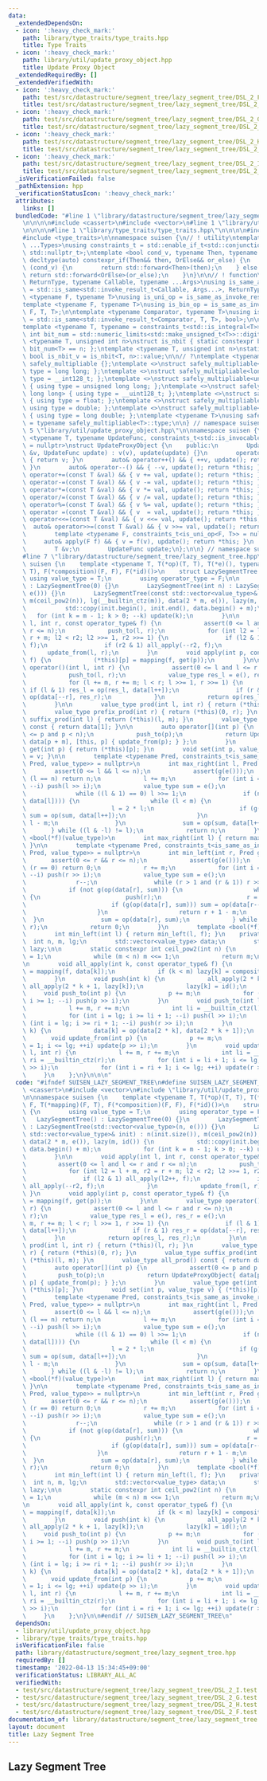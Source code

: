 ```yaml
---
data:
  _extendedDependsOn:
  - icon: ':heavy_check_mark:'
    path: library/type_traits/type_traits.hpp
    title: Type Traits
  - icon: ':heavy_check_mark:'
    path: library/util/update_proxy_object.hpp
    title: Update Proxy Object
  _extendedRequiredBy: []
  _extendedVerifiedWith:
  - icon: ':heavy_check_mark:'
    path: test/src/datastructure/segment_tree/lazy_segment_tree/DSL_2_F.test.cpp
    title: test/src/datastructure/segment_tree/lazy_segment_tree/DSL_2_F.test.cpp
  - icon: ':heavy_check_mark:'
    path: test/src/datastructure/segment_tree/lazy_segment_tree/DSL_2_G.test.cpp
    title: test/src/datastructure/segment_tree/lazy_segment_tree/DSL_2_G.test.cpp
  - icon: ':heavy_check_mark:'
    path: test/src/datastructure/segment_tree/lazy_segment_tree/DSL_2_H.test.cpp
    title: test/src/datastructure/segment_tree/lazy_segment_tree/DSL_2_H.test.cpp
  - icon: ':heavy_check_mark:'
    path: test/src/datastructure/segment_tree/lazy_segment_tree/DSL_2_I.test.cpp
    title: test/src/datastructure/segment_tree/lazy_segment_tree/DSL_2_I.test.cpp
  _isVerificationFailed: false
  _pathExtension: hpp
  _verificationStatusIcon: ':heavy_check_mark:'
  attributes:
    links: []
  bundledCode: "#line 1 \"library/datastructure/segment_tree/lazy_segment_tree.hpp\"\
    \n\n\n\n#include <cassert>\n#include <vector>\n#line 1 \"library/util/update_proxy_object.hpp\"\
    \n\n\n\n#line 1 \"library/type_traits/type_traits.hpp\"\n\n\n\n#include <limits>\n\
    #include <type_traits>\n\nnamespace suisen {\n// ! utility\ntemplate <typename\
    \ ...Types>\nusing constraints_t = std::enable_if_t<std::conjunction_v<Types...>,\
    \ std::nullptr_t>;\ntemplate <bool cond_v, typename Then, typename OrElse>\nconstexpr\
    \ decltype(auto) constexpr_if(Then&& then, OrElse&& or_else) {\n    if constexpr\
    \ (cond_v) {\n        return std::forward<Then>(then);\n    } else {\n       \
    \ return std::forward<OrElse>(or_else);\n    }\n}\n\n// ! function\ntemplate <typename\
    \ ReturnType, typename Callable, typename ...Args>\nusing is_same_as_invoke_result\
    \ = std::is_same<std::invoke_result_t<Callable, Args...>, ReturnType>;\ntemplate\
    \ <typename F, typename T>\nusing is_uni_op = is_same_as_invoke_result<T, F, T>;\n\
    template <typename F, typename T>\nusing is_bin_op = is_same_as_invoke_result<T,\
    \ F, T, T>;\n\ntemplate <typename Comparator, typename T>\nusing is_comparator\
    \ = std::is_same<std::invoke_result_t<Comparator, T, T>, bool>;\n\n// ! integral\n\
    template <typename T, typename = constraints_t<std::is_integral<T>>>\nconstexpr\
    \ int bit_num = std::numeric_limits<std::make_unsigned_t<T>>::digits;\ntemplate\
    \ <typename T, unsigned int n>\nstruct is_nbit { static constexpr bool value =\
    \ bit_num<T> == n; };\ntemplate <typename T, unsigned int n>\nstatic constexpr\
    \ bool is_nbit_v = is_nbit<T, n>::value;\n\n// ?\ntemplate <typename T>\nstruct\
    \ safely_multipliable {};\ntemplate <>\nstruct safely_multipliable<int> { using\
    \ type = long long; };\ntemplate <>\nstruct safely_multipliable<long long> { using\
    \ type = __int128_t; };\ntemplate <>\nstruct safely_multipliable<unsigned int>\
    \ { using type = unsigned long long; };\ntemplate <>\nstruct safely_multipliable<unsigned\
    \ long long> { using type = __uint128_t; };\ntemplate <>\nstruct safely_multipliable<float>\
    \ { using type = float; };\ntemplate <>\nstruct safely_multipliable<double> {\
    \ using type = double; };\ntemplate <>\nstruct safely_multipliable<long double>\
    \ { using type = long double; };\ntemplate <typename T>\nusing safely_multipliable_t\
    \ = typename safely_multipliable<T>::type;\n\n} // namespace suisen\n\n\n#line\
    \ 5 \"library/util/update_proxy_object.hpp\"\n\nnamespace suisen {\n\ntemplate\
    \ <typename T, typename UpdateFunc, constraints_t<std::is_invocable<UpdateFunc>>\
    \ = nullptr>\nstruct UpdateProxyObject {\n    public:\n        UpdateProxyObject(T\
    \ &v, UpdateFunc update) : v(v), update(update) {}\n        operator T() const\
    \ { return v; }\n        auto& operator++() && { ++v, update(); return *this;\
    \ }\n        auto& operator--() && { --v, update(); return *this; }\n        auto&\
    \ operator+=(const T &val) && { v += val, update(); return *this; }\n        auto&\
    \ operator-=(const T &val) && { v -= val, update(); return *this; }\n        auto&\
    \ operator*=(const T &val) && { v *= val, update(); return *this; }\n        auto&\
    \ operator/=(const T &val) && { v /= val, update(); return *this; }\n        auto&\
    \ operator%=(const T &val) && { v %= val, update(); return *this; }\n        auto&\
    \ operator =(const T &val) && { v  = val, update(); return *this; }\n        auto&\
    \ operator<<=(const T &val) && { v <<= val, update(); return *this; }\n      \
    \  auto& operator>>=(const T &val) && { v >>= val, update(); return *this; }\n\
    \        template <typename F, constraints_t<is_uni_op<F, T>> = nullptr>\n   \
    \     auto& apply(F f) && { v = f(v), update(); return *this; }\n    private:\n\
    \        T &v;\n        UpdateFunc update;\n};\n\n} // namespace suisen\n\n\n\
    #line 7 \"library/datastructure/segment_tree/lazy_segment_tree.hpp\"\n\nnamespace\
    \ suisen {\n    template <typename T, T(*op)(T, T), T(*e)(), typename F, T(*mapping)(F,\
    \ T), F(*composition)(F, F), F(*id)()>\n    struct LazySegmentTree {\n       \
    \ using value_type = T;\n        using operator_type = F;\n\n        LazySegmentTree()\
    \ : LazySegmentTree(0) {}\n        LazySegmentTree(int n) : LazySegmentTree(std::vector<value_type>(n,\
    \ e())) {}\n        LazySegmentTree(const std::vector<value_type>& init) : n(init.size()),\
    \ m(ceil_pow2(n)), lg(__builtin_ctz(m)), data(2 * m, e()), lazy(m, id()) {\n \
    \           std::copy(init.begin(), init.end(), data.begin() + m);\n         \
    \   for (int k = m - 1; k > 0; --k) update(k);\n        }\n\n        void apply(int\
    \ l, int r, const operator_type& f) {\n            assert(0 <= l and l <= r and\
    \ r <= n);\n            push_to(l, r);\n            for (int l2 = l + m, r2 =\
    \ r + m; l2 < r2; l2 >>= 1, r2 >>= 1) {\n                if (l2 & 1) all_apply(l2++,\
    \ f);\n                if (r2 & 1) all_apply(--r2, f);\n            }\n      \
    \      update_from(l, r);\n        }\n        void apply(int p, const operator_type&\
    \ f) {\n            (*this)[p] = mapping(f, get(p));\n        }\n\n        value_type\
    \ operator()(int l, int r) {\n            assert(0 <= l and l <= r and r <= n);\n\
    \            push_to(l, r);\n            value_type res_l = e(), res_r = e();\n\
    \            for (l += m, r += m; l < r; l >>= 1, r >>= 1) {\n               \
    \ if (l & 1) res_l = op(res_l, data[l++]);\n                if (r & 1) res_r =\
    \ op(data[--r], res_r);\n            }\n            return op(res_l, res_r);\n\
    \        }\n\n        value_type prod(int l, int r) { return (*this)(l, r); }\n\
    \        value_type prefix_prod(int r) { return (*this)(0, r); }\n        value_type\
    \ suffix_prod(int l) { return (*this)(l, m); }\n        value_type all_prod()\
    \ const { return data[1]; }\n\n        auto operator[](int p) {\n            assert(0\
    \ <= p and p < n);\n            push_to(p);\n            return UpdateProxyObject{\
    \ data[p + m], [this, p] { update_from(p); } };\n        }\n        value_type\
    \ get(int p) { return (*this)[p]; }\n        void set(int p, value_type v) { (*this)[p]\
    \ = v; }\n\n        template <typename Pred, constraints_t<is_same_as_invoke_result<bool,\
    \ Pred, value_type>> = nullptr>\n        int max_right(int l, Pred g) {\n    \
    \        assert(0 <= l && l <= n);\n            assert(g(e()));\n            if\
    \ (l == n) return n;\n            l += m;\n            for (int i = lg; i >= 1;\
    \ --i) push(l >> i);\n            value_type sum = e();\n            do {\n  \
    \              while ((l & 1) == 0) l >>= 1;\n                if (not g(op(sum,\
    \ data[l]))) {\n                    while (l < m) {\n                        push(l);\n\
    \                        l = 2 * l;\n                        if (g(op(sum, data[l])))\
    \ sum = op(sum, data[l++]);\n                    }\n                    return\
    \ l - m;\n                }\n                sum = op(sum, data[l++]);\n     \
    \       } while ((l & -l) != l);\n            return n;\n        }\n        template\
    \ <bool(*f)(value_type)>\n        int max_right(int l) { return max_right(l, f);\
    \ }\n\n        template <typename Pred, constraints_t<is_same_as_invoke_result<bool,\
    \ Pred, value_type>> = nullptr>\n        int min_left(int r, Pred g) {\n     \
    \       assert(0 <= r && r <= n);\n            assert(g(e()));\n            if\
    \ (r == 0) return 0;\n            r += m;\n            for (int i = lg; i >= 1;\
    \ --i) push(r >> i);\n            value_type sum = e();\n            do {\n  \
    \              r--;\n                while (r > 1 and (r & 1)) r >>= 1;\n    \
    \            if (not g(op(data[r], sum))) {\n                    while (r < m)\
    \ {\n                        push(r);\n                        r = 2 * r + 1;\n\
    \                        if (g(op(data[r], sum))) sum = op(data[r--], sum);\n\
    \                    }\n                    return r + 1 - m;\n              \
    \  }\n                sum = op(data[r], sum);\n            } while ((r & -r) !=\
    \ r);\n            return 0;\n        }\n        template <bool(*f)(value_type)>\n\
    \        int min_left(int l) { return min_left(l, f); }\n    private:\n      \
    \  int n, m, lg;\n        std::vector<value_type> data;\n        std::vector<operator_type>\
    \ lazy;\n\n        static constexpr int ceil_pow2(int n) {\n            int m\
    \ = 1;\n            while (m < n) m <<= 1;\n            return m;\n        }\n\
    \n        void all_apply(int k, const operator_type& f) {\n            data[k]\
    \ = mapping(f, data[k]);\n            if (k < m) lazy[k] = composition(f, lazy[k]);\n\
    \        }\n        void push(int k) {\n            all_apply(2 * k, lazy[k]),\
    \ all_apply(2 * k + 1, lazy[k]);\n            lazy[k] = id();\n        }\n   \
    \     void push_to(int p) {\n            p += m;\n            for (int i = lg;\
    \ i >= 1; --i) push(p >> i);\n        }\n        void push_to(int l, int r) {\n\
    \            l += m, r += m;\n            int li = __builtin_ctz(l), ri = __builtin_ctz(r);\n\
    \            for (int i = lg; i >= li + 1; --i) push(l >> i);\n            for\
    \ (int i = lg; i >= ri + 1; --i) push(r >> i);\n        }\n        void update(int\
    \ k) {\n            data[k] = op(data[2 * k], data[2 * k + 1]);\n        }\n \
    \       void update_from(int p) {\n            p += m;\n            for (int i\
    \ = 1; i <= lg; ++i) update(p >> i);\n        }\n        void update_from(int\
    \ l, int r) {\n            l += m, r += m;\n            int li = __builtin_ctz(l),\
    \ ri = __builtin_ctz(r);\n            for (int i = li + 1; i <= lg; ++i) update(l\
    \ >> i);\n            for (int i = ri + 1; i <= lg; ++i) update(r >> i);\n   \
    \     }\n    };\n}\n\n\n"
  code: "#ifndef SUISEN_LAZY_SEGMENT_TREE\n#define SUISEN_LAZY_SEGMENT_TREE\n\n#include\
    \ <cassert>\n#include <vector>\n#include \"library/util/update_proxy_object.hpp\"\
    \n\nnamespace suisen {\n    template <typename T, T(*op)(T, T), T(*e)(), typename\
    \ F, T(*mapping)(F, T), F(*composition)(F, F), F(*id)()>\n    struct LazySegmentTree\
    \ {\n        using value_type = T;\n        using operator_type = F;\n\n     \
    \   LazySegmentTree() : LazySegmentTree(0) {}\n        LazySegmentTree(int n)\
    \ : LazySegmentTree(std::vector<value_type>(n, e())) {}\n        LazySegmentTree(const\
    \ std::vector<value_type>& init) : n(init.size()), m(ceil_pow2(n)), lg(__builtin_ctz(m)),\
    \ data(2 * m, e()), lazy(m, id()) {\n            std::copy(init.begin(), init.end(),\
    \ data.begin() + m);\n            for (int k = m - 1; k > 0; --k) update(k);\n\
    \        }\n\n        void apply(int l, int r, const operator_type& f) {\n   \
    \         assert(0 <= l and l <= r and r <= n);\n            push_to(l, r);\n\
    \            for (int l2 = l + m, r2 = r + m; l2 < r2; l2 >>= 1, r2 >>= 1) {\n\
    \                if (l2 & 1) all_apply(l2++, f);\n                if (r2 & 1)\
    \ all_apply(--r2, f);\n            }\n            update_from(l, r);\n       \
    \ }\n        void apply(int p, const operator_type& f) {\n            (*this)[p]\
    \ = mapping(f, get(p));\n        }\n\n        value_type operator()(int l, int\
    \ r) {\n            assert(0 <= l and l <= r and r <= n);\n            push_to(l,\
    \ r);\n            value_type res_l = e(), res_r = e();\n            for (l +=\
    \ m, r += m; l < r; l >>= 1, r >>= 1) {\n                if (l & 1) res_l = op(res_l,\
    \ data[l++]);\n                if (r & 1) res_r = op(data[--r], res_r);\n    \
    \        }\n            return op(res_l, res_r);\n        }\n\n        value_type\
    \ prod(int l, int r) { return (*this)(l, r); }\n        value_type prefix_prod(int\
    \ r) { return (*this)(0, r); }\n        value_type suffix_prod(int l) { return\
    \ (*this)(l, m); }\n        value_type all_prod() const { return data[1]; }\n\n\
    \        auto operator[](int p) {\n            assert(0 <= p and p < n);\n   \
    \         push_to(p);\n            return UpdateProxyObject{ data[p + m], [this,\
    \ p] { update_from(p); } };\n        }\n        value_type get(int p) { return\
    \ (*this)[p]; }\n        void set(int p, value_type v) { (*this)[p] = v; }\n\n\
    \        template <typename Pred, constraints_t<is_same_as_invoke_result<bool,\
    \ Pred, value_type>> = nullptr>\n        int max_right(int l, Pred g) {\n    \
    \        assert(0 <= l && l <= n);\n            assert(g(e()));\n            if\
    \ (l == n) return n;\n            l += m;\n            for (int i = lg; i >= 1;\
    \ --i) push(l >> i);\n            value_type sum = e();\n            do {\n  \
    \              while ((l & 1) == 0) l >>= 1;\n                if (not g(op(sum,\
    \ data[l]))) {\n                    while (l < m) {\n                        push(l);\n\
    \                        l = 2 * l;\n                        if (g(op(sum, data[l])))\
    \ sum = op(sum, data[l++]);\n                    }\n                    return\
    \ l - m;\n                }\n                sum = op(sum, data[l++]);\n     \
    \       } while ((l & -l) != l);\n            return n;\n        }\n        template\
    \ <bool(*f)(value_type)>\n        int max_right(int l) { return max_right(l, f);\
    \ }\n\n        template <typename Pred, constraints_t<is_same_as_invoke_result<bool,\
    \ Pred, value_type>> = nullptr>\n        int min_left(int r, Pred g) {\n     \
    \       assert(0 <= r && r <= n);\n            assert(g(e()));\n            if\
    \ (r == 0) return 0;\n            r += m;\n            for (int i = lg; i >= 1;\
    \ --i) push(r >> i);\n            value_type sum = e();\n            do {\n  \
    \              r--;\n                while (r > 1 and (r & 1)) r >>= 1;\n    \
    \            if (not g(op(data[r], sum))) {\n                    while (r < m)\
    \ {\n                        push(r);\n                        r = 2 * r + 1;\n\
    \                        if (g(op(data[r], sum))) sum = op(data[r--], sum);\n\
    \                    }\n                    return r + 1 - m;\n              \
    \  }\n                sum = op(data[r], sum);\n            } while ((r & -r) !=\
    \ r);\n            return 0;\n        }\n        template <bool(*f)(value_type)>\n\
    \        int min_left(int l) { return min_left(l, f); }\n    private:\n      \
    \  int n, m, lg;\n        std::vector<value_type> data;\n        std::vector<operator_type>\
    \ lazy;\n\n        static constexpr int ceil_pow2(int n) {\n            int m\
    \ = 1;\n            while (m < n) m <<= 1;\n            return m;\n        }\n\
    \n        void all_apply(int k, const operator_type& f) {\n            data[k]\
    \ = mapping(f, data[k]);\n            if (k < m) lazy[k] = composition(f, lazy[k]);\n\
    \        }\n        void push(int k) {\n            all_apply(2 * k, lazy[k]),\
    \ all_apply(2 * k + 1, lazy[k]);\n            lazy[k] = id();\n        }\n   \
    \     void push_to(int p) {\n            p += m;\n            for (int i = lg;\
    \ i >= 1; --i) push(p >> i);\n        }\n        void push_to(int l, int r) {\n\
    \            l += m, r += m;\n            int li = __builtin_ctz(l), ri = __builtin_ctz(r);\n\
    \            for (int i = lg; i >= li + 1; --i) push(l >> i);\n            for\
    \ (int i = lg; i >= ri + 1; --i) push(r >> i);\n        }\n        void update(int\
    \ k) {\n            data[k] = op(data[2 * k], data[2 * k + 1]);\n        }\n \
    \       void update_from(int p) {\n            p += m;\n            for (int i\
    \ = 1; i <= lg; ++i) update(p >> i);\n        }\n        void update_from(int\
    \ l, int r) {\n            l += m, r += m;\n            int li = __builtin_ctz(l),\
    \ ri = __builtin_ctz(r);\n            for (int i = li + 1; i <= lg; ++i) update(l\
    \ >> i);\n            for (int i = ri + 1; i <= lg; ++i) update(r >> i);\n   \
    \     }\n    };\n}\n\n#endif // SUISEN_LAZY_SEGMENT_TREE\n"
  dependsOn:
  - library/util/update_proxy_object.hpp
  - library/type_traits/type_traits.hpp
  isVerificationFile: false
  path: library/datastructure/segment_tree/lazy_segment_tree.hpp
  requiredBy: []
  timestamp: '2022-04-13 15:34:45+09:00'
  verificationStatus: LIBRARY_ALL_AC
  verifiedWith:
  - test/src/datastructure/segment_tree/lazy_segment_tree/DSL_2_I.test.cpp
  - test/src/datastructure/segment_tree/lazy_segment_tree/DSL_2_G.test.cpp
  - test/src/datastructure/segment_tree/lazy_segment_tree/DSL_2_H.test.cpp
  - test/src/datastructure/segment_tree/lazy_segment_tree/DSL_2_F.test.cpp
documentation_of: library/datastructure/segment_tree/lazy_segment_tree.hpp
layout: document
title: Lazy Segment Tree
---
```

## Lazy Segment Tree